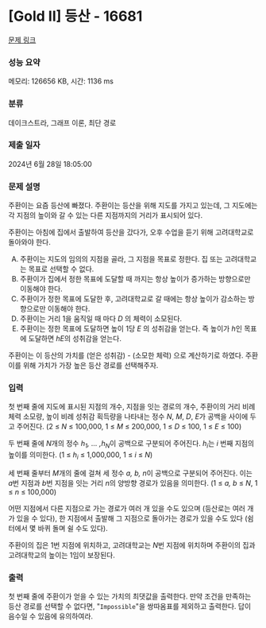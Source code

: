 # [Gold II] 등산 - 16681 

[문제 링크](https://www.acmicpc.net/problem/16681) 

### 성능 요약

메모리: 126656 KB, 시간: 1136 ms

### 분류

데이크스트라, 그래프 이론, 최단 경로

### 제출 일자

2024년 6월 28일 18:05:00

### 문제 설명

<p>주환이는 요즘 등산에 빠졌다. 주환이는 등산을 위해 지도를 가지고 있는데, 그 지도에는 각 지점의 높이와 갈 수 있는 다른 지점까지의 거리가 표시되어 있다.</p>

<p>주환이는 아침에 집에서 출발하여 등산을 갔다가, 오후 수업을 듣기 위해 고려대학교로 돌아와야 한다.</p>

<ol type="A">
	<li>주환이는 지도의 임의의 지점을 골라, 그 지점을 목표로 정한다. 집 또는 고려대학교는 목표로 선택할 수 없다.</li>
	<li>주환이가 집에서 정한 목표에 도달할 때 까지는 항상 높이가 증가하는 방향으로만 이동해야 한다.</li>
	<li>주환이가 정한 목표에 도달한 후, 고려대학교로 갈 때에는 항상 높이가 감소하는 방향으로만 이동해야 한다.</li>
	<li>주환이는 거리 1을 움직일 때 마다 <em>D </em>의 체력이 소모된다.</li>
	<li>주환이는 정한 목표에 도달하면 높이 1당 <em>E</em> 의 성취감을 얻는다. 즉 높이가 <em>h</em>인 목표에 도달하면 <em>hE</em>의 성취감을 얻는다.</li>
</ol>

<p>주환이는 이 등산의 가치를 (얻은 성취감) - (소모한 체력) 으로 계산하기로 하였다. 주환이를 위해 가치가 가장 높은 등산 경로를 선택해주자.</p>

### 입력 

 <p>첫 번째 줄에 지도에 표시된 지점의 개수, 지점을 잇는 경로의 개수, 주환이의 거리 비례 체력 소모량, 높이 비례 성취감 획득량을 나타내는 정수 <em>N</em>, <em>M</em>, <em>D</em>, <em>E</em>가 공백을 사이에 두고 주어진다. (2 ≤ <em>N</em> ≤ 100,000, 1 ≤ <em>M</em> ≤ 200,000, 1 ≤ <em>D</em> ≤ 100, 1 ≤  <em>E </em>≤ 100)</p>

<p>두 번째 줄에 <em>N</em>개의 정수 <em>h<sub>1</sub>, ...  ,h<sub>N</sub></em>이 공백으로 구분되어 주어진다. <em>h<sub>i</sub></em>는 <em>i </em>번째 지점의 높이를 의미한다. (1 ≤ <em>h<sub>i</sub></em> ≤ 1,000,000, 1 ≤ <em>i </em>≤ <em>N</em>)</p>

<p>세 번째 줄부터 <em>M</em>개의 줄에 걸쳐 세 정수 <em>a, b, n</em>이 공백으로 구분되어 주어진다. 이는 <em>a</em>번 지점과 <em>b</em>번 지점을 잇는 거리 <em>n</em>의 양방향 경로가 있음을 의미한다. (1 ≤ <em>a, b</em> ≤ <em>N</em>, 1 ≤ <em>n</em> ≤ 100,000)</p>

<p>어떤 지점에서 다른 지점으로 가는 경로가 여러 개 있을 수도 있으며 (등산로는 여러 개가 있을 수 있다), 한 지점에서 출발해 그 지점으로 돌아가는 경로가 있을 수도 있다 (쉼터에서 몇 바퀴 돌며 쉴 수도 있다).</p>

<p>주환이의 집은 1번 지점에 위치하고, 고려대학교는 <em>N</em>번 지점에 위치하며 주환이의 집과 고려대학교의 높이는 1임이 보장된다.</p>

### 출력 

 <p>첫 번째 줄에 주환이가 얻을 수 있는 가치의 최댓값을 출력한다. 만약 조건을 만족하는 등산 경로를 선택할 수 없다면, "<code>Impossible</code>"을 쌍따옴표를 제외하고 출력한다. 답이 음수일 수 있음에 유의하여라.</p>

